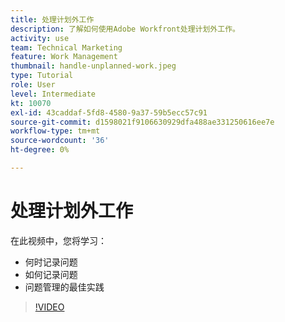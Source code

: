 ```yaml
---
title: 处理计划外工作
description: 了解如何使用Adobe Workfront处理计划外工作。
activity: use
team: Technical Marketing
feature: Work Management
thumbnail: handle-unplanned-work.jpeg
type: Tutorial
role: User
level: Intermediate
kt: 10070
exl-id: 43caddaf-5fd8-4580-9a37-59b5ecc57c91
source-git-commit: d1598021f9106630929dfa488ae331250616ee7e
workflow-type: tm+mt
source-wordcount: '36'
ht-degree: 0%

---
```


# 处理计划外工作

在此视频中，您将学习：

* 何时记录问题
* 如何记录问题
* 问题管理的最佳实践

>[!VIDEO](https://video.tv.adobe.com/v/3419488/?quality=12&learn=on)
